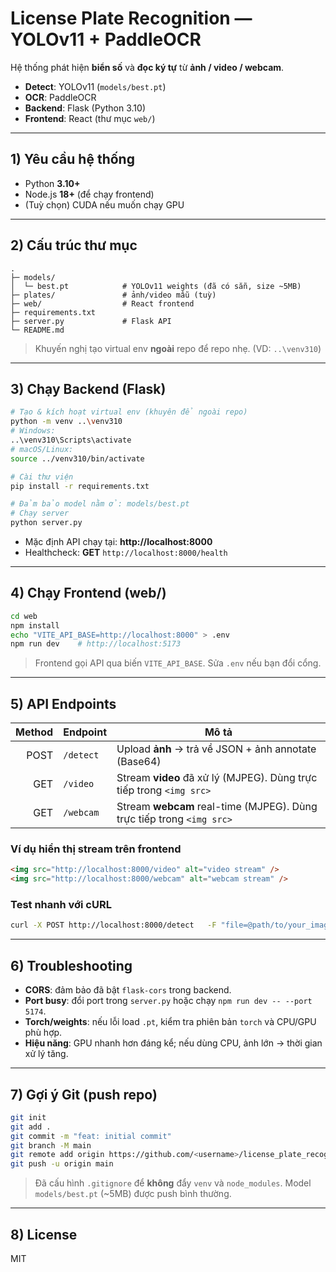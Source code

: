 # License Plate Recognition — YOLOv11 + PaddleOCR

Hệ thống phát hiện **biển số** và **đọc ký tự** từ **ảnh / video / webcam**.

- **Detect**: YOLOv11 (`models/best.pt`)
- **OCR**: PaddleOCR
- **Backend**: Flask (Python 3.10)
- **Frontend**: React (thư mục `web/`)

---

## 1) Yêu cầu hệ thống
- Python **3.10+**
- Node.js **18+** (để chạy frontend)
- (Tuỳ chọn) CUDA nếu muốn chạy GPU

---

## 2) Cấu trúc thư mục
```
.
├─ models/
│  └─ best.pt            # YOLOv11 weights (đã có sẵn, size ~5MB)
├─ plates/               # ảnh/video mẫu (tuỳ)
├─ web/                  # React frontend
├─ requirements.txt
├─ server.py             # Flask API
└─ README.md
```

> Khuyến nghị tạo virtual env **ngoài** repo để repo nhẹ. (VD: `..\venv310`)

---

## 3) Chạy Backend (Flask)
```bash
# Tạo & kích hoạt virtual env (khuyên để ngoài repo)
python -m venv ..\venv310
# Windows:
..\venv310\Scripts\activate
# macOS/Linux:
source ../venv310/bin/activate

# Cài thư viện
pip install -r requirements.txt

# Đảm bảo model nằm ở: models/best.pt
# Chạy server
python server.py
```

- Mặc định API chạy tại: **http://localhost:8000**
- Healthcheck: **GET** `http://localhost:8000/health`

---

## 4) Chạy Frontend (web/)
```bash
cd web
npm install
echo "VITE_API_BASE=http://localhost:8000" > .env
npm run dev    # http://localhost:5173
```

> Frontend gọi API qua biến `VITE_API_BASE`. Sửa `.env` nếu bạn đổi cổng.

---

## 5) API Endpoints

| Method | Endpoint   | Mô tả |
|-------:|------------|-------|
| POST   | `/detect`  | Upload **ảnh** → trả về JSON + ảnh annotate (Base64) |
| GET    | `/video`   | Stream **video** đã xử lý (MJPEG). Dùng trực tiếp trong `<img src>` |
| GET    | `/webcam`  | Stream **webcam** real-time (MJPEG). Dùng trực tiếp trong `<img src>` |

### Ví dụ hiển thị stream trên frontend
```html
<img src="http://localhost:8000/video" alt="video stream" />
<img src="http://localhost:8000/webcam" alt="webcam stream" />
```

### Test nhanh với cURL
```bash
curl -X POST http://localhost:8000/detect   -F "file=@path/to/your_image.jpg"
```

---

## 6) Troubleshooting
- **CORS**: đảm bảo đã bật `flask-cors` trong backend.
- **Port busy**: đổi port trong `server.py` hoặc chạy `npm run dev -- --port 5174`.
- **Torch/weights**: nếu lỗi load `.pt`, kiểm tra phiên bản `torch` và CPU/GPU phù hợp.
- **Hiệu năng**: GPU nhanh hơn đáng kể; nếu dùng CPU, ảnh lớn → thời gian xử lý tăng.

---

## 7) Gợi ý Git (push repo)
```bash
git init
git add .
git commit -m "feat: initial commit"
git branch -M main
git remote add origin https://github.com/<username>/license_plate_recognition.git
git push -u origin main
```

> Đã cấu hình `.gitignore` để **không** đẩy `venv` và `node_modules`. Model `models/best.pt` (~5MB) được push bình thường.

---

## 8) License
MIT 
